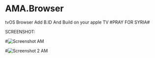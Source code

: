 # AMA.Browser
tvOS Browser
Add B.ID And Build on your apple TV
#PRAY FOR SYRIA#

SCREENSHOT:

#![Screenshot AM](https://github.com/Azizalani/AMA.Browser/assets/119648131/aef0a65b-be82-4a38-9ed8-d16703da81e5)

#![Screenshot 2 AM](https://github.com/Azizalani/AMA.Browser/assets/119648131/3b11d288-f11d-4a4c-93d5-ec26cca1ac1a)
